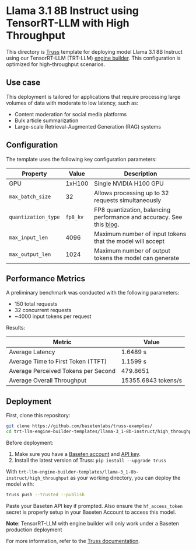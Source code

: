 # Llama 3.1 8B Instruct using TensorRT-LLM with High Throughput

This directory is [Truss](https://truss.baseten.co/) template for deploying model Llama 3.1 8B Instruct using our TensorRT-LLM (TRT-LLM) [engine builder](https://docs.baseten.co/performance/engine-builder-overview). This configuration is optimized for high-throughput scenarios.

## Use case

This deployment is tailored for applications that require processing large volumes of data with moderate to low latency, such as:
* Content moderation for social media platforms
* Bulk article summarization
* Large-scale Retrieval-Augmented Generation (RAG) systems

## Configuration

The template uses the following key configuration parameters:

| Property            | Value    | Description                                                                    |
| ------------------- | -------- | ------------------------------------------------------------------------------ |
| GPU                 | 1xH100   | Single NVIDIA H100 GPU                                                         |
| `max_batch_size`    | 32       | Allows processing up to 32 requests simultaneously                             |
| `quantization_type` | `fp8_kv` | FP8 quantization, balancing performance and accuracy. See this [blog](https://www.baseten.co/blog/33-faster-llm-inference-with-fp8-quantization/). |
| `max_input_len`     | 4096     | Maximum number of input tokens that the model will accept                      |
| `max_output_len`    | 1024     | Maximum number of output tokens the model can generate                         |


## Performance Metrics
A preliminary benchmark was conducted with the following parameters:
- 150 total requests
- 32 concurrent requests
- ~4000 input tokens per request

Results:

| Metric                              | Value               |
| ----------------------------------- | ------------------- |
| Average Latency                     | 1.6489 s            |
| Average Time to First Token (TTFT)  | 1.1599 s            |
| Average Perceived Tokens per Second | 479.8651            |
| Average Overall Throughput          | 15355.6843 tokens/s |

## Deployment

First, clone this repository:

```sh
git clone https://github.com/basetenlabs/truss-examples/
cd trt-llm-engine-builder-templates/llama-3_1-8b-instruct/high_throughput
```

Before deployment:

1. Make sure you have a [Baseten account](https://app.baseten.co/signup) and [API key](https://app.baseten.co/settings/account/api_keys).
2. Install the latest version of Truss: `pip install --upgrade truss`

With `trt-llm-engine-builder-templates/llama-3_1-8b-instruct/high_throughput` as your working directory, you can deploy the model with:

```sh
truss push --trusted --publish
```

Paste your Baseten API key if prompted. Also ensure the `hf_access_token` secret is properly setup in your Baseten Account to access this model.

**Note**: TensorRT-LLM with engine builder will only work under a Baseten production deployment

For more information, refer to the [Truss documentation](https://docs.baseten.co/performance/engine-builder-overview).
